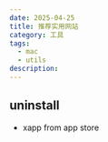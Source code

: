 ```yaml
---
date: 2025-04-25
title: 推荐实用网站
category: 工具
tags:
  - mac
  - utils
description:
---
```


## uninstall

- xapp from app store
